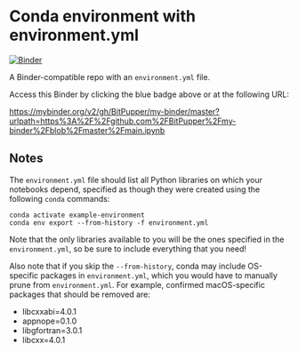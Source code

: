 # Conda environment with environment.yml

[![Binder](https://mybinder.org/badge_logo.svg)](https://mybinder.org/v2/gh/BitPupper/my-binder/master?urlpath=https%3A%2F%2Fgithub.com%2FBitPupper%2Fmy-binder%2Fblob%2Fmaster%2Fmain.ipynb)

A Binder-compatible repo with an `environment.yml` file.

Access this Binder by clicking the blue badge above or at the following URL:

https://mybinder.org/v2/gh/BitPupper/my-binder/master?urlpath=https%3A%2F%2Fgithub.com%2FBitPupper%2Fmy-binder%2Fblob%2Fmaster%2Fmain.ipynb

## Notes
The `environment.yml` file should list all Python libraries on which your notebooks
depend, specified as though they were created using the following `conda` commands:

```
conda activate example-environment
conda env export --from-history -f environment.yml
```

Note that the only libraries available to you will be the ones specified in
the `environment.yml`, so be sure to include everything that you need! 

Also note that if you skip the `--from-history`, conda may include OS-specific
packages in `environment.yml`, which you would have to manually prune from
`environment.yml`.  For example, confirmed macOS-specific packages that should
be removed are:

* libcxxabi=4.0.1
* appnope=0.1.0
* libgfortran=3.0.1
* libcxx=4.0.1
